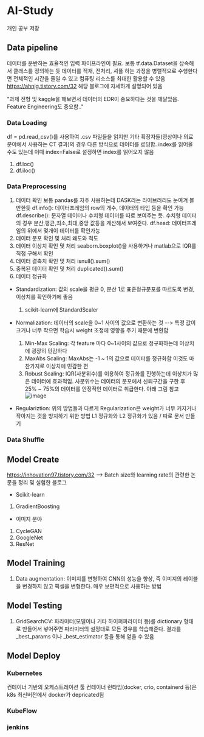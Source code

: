 # AI-Study
개인 공부 저장

## Data pipeline
데이터를 운반하는 효율적인 입력 파이프라인이 필요. 보통 tf.data.Dataset을 상속해서 클래스를 정의하는 듯
데이터를 적재, 전처리, 셔플 하는 과정을 병렬적으로 수행한다면 전체적인 시간을 줄일 수 있고 컴퓨팅 리소스를 최대한 활용할 수 있음
https://ahnjg.tistory.com/32 해당 블로그에 자세하게 설명되어 있음

"과제 전형 및 kaggle을 해보면서 데이터의 EDR이 중요하다는 것을 깨달았음.
Feature Engineering도 중요함.."

### Data Loading
  df = pd.read_csv()를 사용하여 .csv 파일들을 읽지만 기타 확장자들(영상이나 의료 분야에서 사용하는 CT 결과)의 경우 다른 방식으로 데이터를 로딩함.
  index를 읽어올 수도 있는데 이때 index=False로 설정하면 index를 읽어오지 않음
  
  1. df.loc()
  2. df.iloc()
### Data Preprocessing
1. 데이터 확인
  보통 pandas를 자주 사용하는데 DASK라는 라이브러리도 눈여겨 볼만한듯
  df.info(): 데이터프레임의 row의 개수, 데이터의 타입 등을 확인 가능
  df.describe(): 문자열 데이터나 수치형 데이터를 따로 보여주는 듯. 수치형 데이터의 경우 분산,평균,최소,최대,중앙 값등을 계산해서 보여준다.
  df.head: 데이터프레임의 위에서 몇개이 데이터를 확인가능
2. 데이터 분포 확인 및 처리
  왜도와 척도
3. 데이터 이상치 확인 및 처리
  seaborn.boxplot()을 사용하거나 matlab으로 IQR를 직접 구해서 확인
4. 데이터 결측치 확인 및 처리
  isnull().sum()
5. 중복된 데이터 확인 및 처리
  duplicated().sum()
6. 데이터 정규화
  - Standardization: 값의 scale을 평균 0, 분산 1로 표준정규분포를 따르도록 변경, 이상치를 확인하기에 좋음
    1) scikit-learn에 StandardScaler
  - Normalization: 데이터의 scale을 0~1 사이의 값으로 변환하는 것 --> 특정 값이 크거나 너무 작으면 학습시 weight 조정에 영향을 주기 때문에 변환함
    1) Min-Max Scaling: 각 feature 마다 0~1사이의 값으로 정규화하는데 이상치에 굉장히 민감하다
    2) MaxAbs Scaling: MaxAbs는 -1 ~ 1의 값으로 데이터를 정규화함 이것도 마찬가지로 이상치에 민감한 편
    3) Robust Scaling: IQR(사분위수)를 이용하여 정규화를 진행하는데 이상치가 많은 데이터에 효과적임. 사분위수는 데이터의 분포에서 신뢰구간을 구한 후 25% ~ 75%의 데이터를 안정적인 데이터로 취급한다. 아래 그림 참고
       ![image](https://user-images.githubusercontent.com/28583606/198941849-a788aacc-e71e-4a08-b37b-9d7236852dd3.png)
        
  - Regulariztion: 위의 방법들과 다르게 Regularization은 weight가 너무 커지거나 작아지는 것을 방지하기 위한 방법 L1 정규화와 L2 정규화가 있음 / 따로 문서 만들기
### Data Shuffle
## Model Create



https://inhovation97.tistory.com/32 --> Batch size와 learning rate의 관련한 논문을 정리 및 실험한 블로그
- Scikit-learn
1. GradientBoosting



- 이미지 분야
1. CycleGAN
2. GoogleNet
3. ResNet


## Model Training

1) Data augmentation: 이미지를 변형하여 CNN의 성능을 향상, 즉 이미지의 레이블을 변경하지 않고 픽셀을 변형한다. 매우 보편적으로 사용하는 방법
## Model Testing
1. GridSearchCV: 파라미터(모델이나 기타 하이퍼파라미터 등)를 dictionary 형태로 만들어서 넣어주면 파라미터의 설정대로 모든 경우를 학습해준다. 결과를 _best_params 이나 _best_estimator 등을 통해 얻을 수 있음
## Model Deploy
### Kubernetes
컨테이너 기반의 오케스트레이션 툴
컨테이너 런타임(docker, crio, containerd 등)은 k8s 최신버전에서 docker가 depricated됨
### KubeFlow
### jenkins
